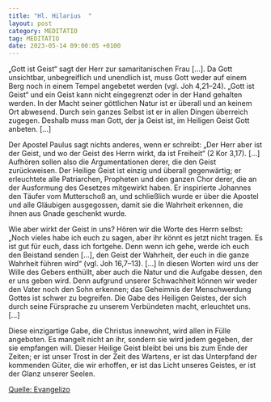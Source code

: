 ```yaml
---
title: "Hl. Hilarius  "
layout: post
category: MEDITATIO
tag: MEDITATIO
date: 2023-05-14 09:00:05 +0100
---
```

„Gott ist Geist“ sagt der Herr zur samaritanischen Frau […]. Da Gott unsichtbar, unbegreiflich und unendlich ist, muss Gott weder auf einem Berg noch in einem Tempel angebetet werden (vgl. Joh 4,21–24). „Gott ist Geist“ und ein Geist kann nicht eingegrenzt oder in der Hand gehalten werden.<!--more--> In der Macht seiner göttlichen Natur ist er überall und an keinem Ort abwesend. Durch sein ganzes Selbst ist er in allen Dingen überreich zugegen. Deshalb muss man Gott, der ja Geist ist, im Heiligen Geist Gott anbeten. […]

Der Apostel Paulus sagt nichts anderes, wenn er schreibt: „Der Herr aber ist der Geist, und wo der Geist des Herrn wirkt, da ist Freiheit“ (2 Kor 3,17). […] Aufhören sollen also die Argumentationen derer, die den Geist zurückweisen. Der Heilige Geist ist einzig und überall gegenwärtig; er erleuchtete alle Patriarchen, Propheten und den ganzen Chor derer, die an der Ausformung des Gesetzes mitgewirkt haben. Er inspirierte Johannes den Täufer vom Mutterschoß an, und schließlich wurde er über die Apostel und alle Gläubigen ausgegossen, damit sie die Wahrheit erkennen, die ihnen aus Gnade geschenkt wurde.

Wie aber wirkt der Geist in uns? Hören wir die Worte des Herrn selbst: „Noch vieles habe ich euch zu sagen, aber ihr könnt es jetzt nicht tragen. Es ist gut für euch, dass ich fortgehe. Denn wenn ich gehe, werde ich euch den Beistand senden […], den Geist der Wahrheit, der euch in die ganze Wahrheit führen wird“ (vgl. Joh 16,7–13). […] In diesen Worten wird uns der Wille des Gebers enthüllt, aber auch die Natur und die Aufgabe dessen, den er uns geben wird. Denn aufgrund unserer Schwachheit können wir weder den Vater noch den Sohn erkennen; das Geheimnis der Menschwerdung Gottes ist schwer zu begreifen. Die Gabe des Heiligen Geistes, der sich durch seine Fürsprache zu unserem Verbündeten macht, erleuchtet uns. […]

Diese einzigartige Gabe, die Christus innewohnt, wird allen in Fülle angeboten. Es mangelt nicht an ihr, sondern sie wird jedem gegeben, der sie empfangen will. Dieser Heilige Geist bleibt bei uns bis zum Ende der Zeiten; er ist unser Trost in der Zeit des Wartens, er ist das Unterpfand der kommenden Güter, die wir erhoffen, er ist das Licht unseres Geistes, er ist der Glanz unserer Seelen.



[Quelle: Evangelizo](https://evangeliumtagfuertag.org/DE/gospel)